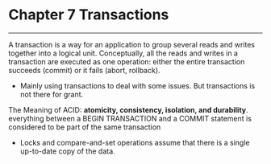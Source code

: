 # Chapter 7 Transactions
---
A transaction is a way for an application to group several reads and writes together into a logical unit. Conceptually, all the reads and writes in a transaction are executed as one operation: either the entire transaction succeeds (commit) or it fails (abort, rollback).
* Mainly using transactions to deal with some issues. But transactions is not there for grant.

The Meaning of ACID: **atomicity, consistency, isolation, and durability**. everything between a BEGIN TRANSACTION and a COMMIT statement is considered to be part of the same transaction

* Locks and compare-and-set operations assume that there is a single up-to-date copy of the data. 
